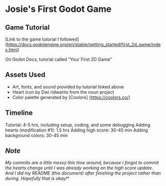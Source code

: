 # Josie's First Godot Game

## Game Tutorial
[Link to the game tutorial I followed] (https://docs.godotengine.org/en/stable/getting_started/first_2d_game/index.html)

On Godot Docs, tutorial called "Your First 2D Game"

## Assets Used
- Art, fonts, and sound provided by tutorial linked above
- Heart icon by Dwi ridwanto from the noun project
- Color palette generated by [Coolors] (https://coolors.co/)

## Timeline
Tutorial: 4-5 hrs, including setup, coding, and some debugging
Adding hearts (modification #1): 1.5 hrs
Adding high score: 30-45 min
Adding background colors: 30-45 min

## *Note*
*My commits are a little messy this time around, because I forgot to commit the hearts change until I was already working on the high score update. And I did my README (this document) after finishing the project rather than during. Hopefully that is okay!**

